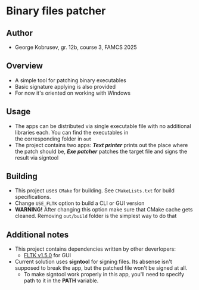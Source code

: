 # Binary files patcher

## Author
 - George Kobrusev, gr. 12b, course 3, FAMCS 2025

## Overview
 - A simple tool for patching binary executables
 - Basic signature applying is also provided
 - For now it's oriented on working with Windows
 
## Usage
 - The apps can be distributed via single executable file with no additional libraries each. You can find the executables in <br> the corresponding folder in <code>out</code>
 - The project contains two apps: ***Text printer*** prints out the place where the patch should be, ***Exe patcher*** patches the target file and signs the result via signtool

## Building
 - This project uses <code>CMake</code> for building. See <code>CMakeLists.txt</code> for build specifications.
 - Change <code>USE_FLTK</code> option to build a CLI or GUI version
 - **WARNING!** After changing this option make sure that CMake cache gets cleaned. Removing <code>out/build</code> folder is the simplest way to do that

## Additional notes
 - This project contains dependencies written by other deverlopers:
    * [FLTK v1.5.0](https://github.com/fltk/fltk) for GUI
 - Current solution uses **signtool** for signing files. Its absense isn't supposed to break the app, but the patched file won't be signed at all.
    * To make signtool work properly in this app, you'll need to specify path to it in the **PATH** variable.
